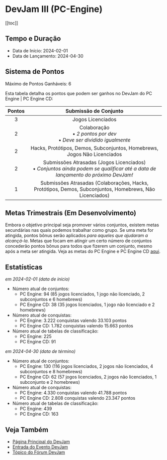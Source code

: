 # DevJam III (PC-Engine)

[[toc]]

## Tempo e Duração

- Data de Início: 2024-02-01
- Data de Lançamento: 2024-04-30

## Sistema de Pontos

Máximo de Pontos Ganháveis: 6

Esta tabela detalha os pontos que podem ser ganhos no DevJam do PC Engine | PC Engine CD:

| Pontos |                                                Submissão de Conjunto                                                |
| :----: | :----------------------------------------------------------------------------------------------------------: |
|   3    |                                                Jogos Licenciados                                                |
|   2    |                      Colaboração<br>• _2 pontos por dev_<br>• _Deve ser dividido igualmente_                       |
|   2    |                        Hacks, Protótipos, Demos, Subconjuntos, Homebrews, Jogos Não Licenciados                        |
|   2    | Submissões Atrasadas (Jogos Licenciados)<br>• _Conjuntos ainda podem se qualificar até a data de lançamento do próximo DevJam!_ |
|   1    |             Submissões Atrasadas (Colaborações, Hacks, Protótipos, Demos, Subconjuntos, Homebrews, Não Licenciados)             |

## Metas Trimestrais (Em Desenvolvimento)

Embora o objetivo principal seja promover vários conjuntos, existem metas secundárias nas quais podemos trabalhar como grupo. Se uma meta for atingida, pontos bônus serão aplicados _para aqueles que ajudaram a alcançá-la_. Metas que focam em atingir um certo número de conjuntos concederão pontos bônus para todos que fizerem um conjunto, mesmo após a meta ser atingida. Veja as metas do PC Engine e PC Engine CD [aqui](https://docs.google.com/spreadsheets/d/e/2PACX-1vSor4m1GvIW4MJobgZmd1sN9GN0dVBMb93PLDkNVVV7BcE88yOYamqUiuprHEM1VAY3teC9cuT66RnA/pubhtml?gid=1785919847&single=true).

## Estatísticas

_em 2024-02-01 (data de início)_

- Número atual de conjuntos:
  - PC Engine: 94 (85 jogos licenciados, 1 jogo não licenciado, 2 subconjuntos e 6 homebrews)
  - PC Engine CD: 38 (35 jogos licenciados, 1 jogo não licenciado e 2 homebrews)
- Número atual de conquistas:
  - PC Engine: 3.222 conquistas valendo 33.103 pontos
  - PC Engine CD: 1.782 conquistas valendo 15.663 pontos
- Número atual de tabelas de classificação:
  - PC Engine: 225
  - PC Engine CD: 91

_em 2024-04-30 (data de término)_

- Número atual de conjuntos:
  - PC Engine: 130 (116 jogos licenciados, 2 jogos não licenciados, 4 subconjuntos e 8 homebrews)
  - PC Engine CD: 62 (57 jogos licenciados, 2 jogos não licenciados, 1 subconjunto e 2 homebrews)
- Número atual de conquistas:
  - PC Engine: 4.330 conquistas valendo 41.788 pontos
  - PC Engine CD: 2.808 conquistas valendo 23.347 pontos
- Número atual de tabelas de classificação:
  - PC Engine: 439
  - PC Engine CD: 163

## Veja Também

- [Página Principal do DevJam](/pt/developer-docs/devjam)
- [Entrada do Evento DevJam](https://retroachievements.org/game/20000)
- [Tópico do Fórum DevJam](https://retroachievements.org/viewtopic.php?t=22368)
